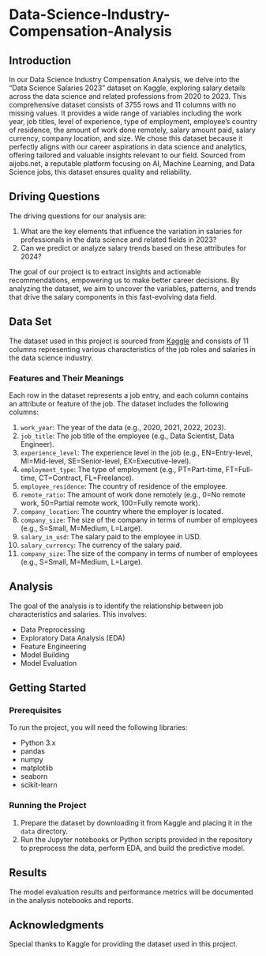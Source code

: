 # Data-Science-Industry-Compensation-Analysis

## Introduction

In our Data Science Industry Compensation Analysis, we delve into the “Data Science Salaries 2023” dataset on Kaggle, exploring salary details across the data science and related professions from 2020 to 2023. This comprehensive dataset consists of 3755 rows and 11 columns with no missing values. It provides a wide range of variables including the work year, job titles, level of experience, type of employment, employee’s country of residence, the amount of work done remotely, salary amount paid, salary currency, company location, and size. We chose this dataset because it perfectly aligns with our career aspirations in data science and analytics, offering tailored and valuable insights relevant to our field. Sourced from aijobs.net, a reputable platform focusing on AI, Machine Learning, and Data Science jobs, this dataset ensures quality and reliability.

## Driving Questions

The driving questions for our analysis are:
1. What are the key elements that influence the variation in salaries for professionals in the data science and related fields in 2023?
2. Can we predict or analyze salary trends based on these attributes for 2024?

The goal of our project is to extract insights and actionable recommendations, empowering us to make better career decisions. By analyzing the dataset, we aim to uncover the variables, patterns, and trends that drive the salary components in this fast-evolving data field.

## Data Set

The dataset used in this project is sourced from [Kaggle](https://www.kaggle.com/datasets/ruchi798/data-science-job-salaries) and consists of 11 columns representing various characteristics of the job roles and salaries in the data science industry.

### Features and Their Meanings

Each row in the dataset represents a job entry, and each column contains an attribute or feature of the job. The dataset includes the following columns:

1. `work_year`: The year of the data (e.g., 2020, 2021, 2022, 2023).
2. `job_title`: The job title of the employee (e.g., Data Scientist, Data Engineer).
3. `experience_level`: The experience level in the job (e.g., EN=Entry-level, MI=Mid-level, SE=Senior-level, EX=Executive-level).
4. `employment_type`: The type of employment (e.g., PT=Part-time, FT=Full-time, CT=Contract, FL=Freelance).
5. `employee_residence`: The country of residence of the employee.
6. `remote_ratio`: The amount of work done remotely (e.g., 0=No remote work, 50=Partial remote work, 100=Fully remote work).
7. `company_location`: The country where the employer is located.
8. `company_size`: The size of the company in terms of number of employees (e.g., S=Small, M=Medium, L=Large).
9. `salary_in_usd`: The salary paid to the employee in USD.
10. `salary_currency`: The currency of the salary paid.
11. `company_size`: The size of the company in terms of number of employees (e.g., S=Small, M=Medium, L=Large).

## Analysis

The goal of the analysis is to identify the relationship between job characteristics and salaries. This involves:
- Data Preprocessing
- Exploratory Data Analysis (EDA)
- Feature Engineering
- Model Building
- Model Evaluation

## Getting Started

### Prerequisites

To run the project, you will need the following libraries:
- Python 3.x
- pandas
- numpy
- matplotlib
- seaborn
- scikit-learn

### Running the Project

1. Prepare the dataset by downloading it from Kaggle and placing it in the `data` directory.
2. Run the Jupyter notebooks or Python scripts provided in the repository to preprocess the data, perform EDA, and build the predictive model.

## Results

The model evaluation results and performance metrics will be documented in the analysis notebooks and reports.

## Acknowledgments

Special thanks to Kaggle for providing the dataset used in this project.

